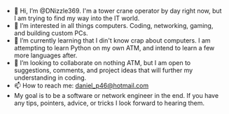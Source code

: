 - 👋 Hi, I’m @DNizzle369. I'm a tower crane operator by day right now, but I am trying to find my way into the IT world.
- 👀 I’m interested in all things computers. Coding, networking, gaming, and building custom PCs.
- 🌱 I’m currently learning that I din't know crap about computers. I am attempting to learn Python on my own ATM, and intend to learn a few more languages after.
- 💞️ I’m looking to collaborate on nothing ATM, but I am open to suggestions, comments, and project ideas that will further my understanding in coding.
- 📫 How to reach me: daniel_p46@hotmail.com
- My goal is to be a software or network engineer in the end. If you have any tips, pointers, advice, or tricks I look forward to hearing them.
<!---
DNizzle369/DNizzle369 is a ✨ special ✨ repository because its `README.md` (this file) appears on your GitHub profile.
You can click the Preview link to take a look at your changes.
--->
